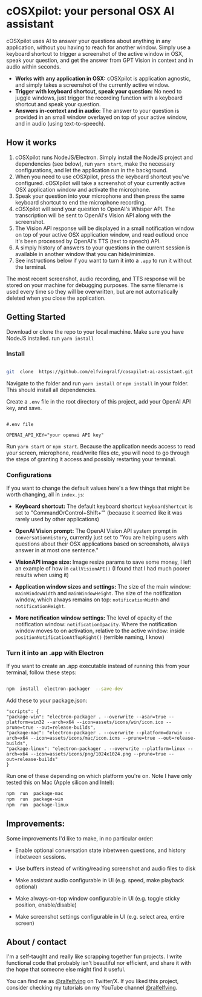 # cOSXpilot: your personal OSX AI assistant

cOSXpilot uses AI to answer your questions about anything in any application, without you having to reach for another window. Simply use a keyboard shortcut to trigger a screenshot of the active window in OSX, speak your question, and get the answer from GPT Vision in context and in audio within seconds.

- **Works with any application in OSX:** cOSXpilot is application agnostic, and simply takes a screenshot of the currently active window.
- **Trigger with keyboard shortcut, speak your question:** No need to juggle windows, just trigger the recording function with a keyboard shortcut and speak your question.
- **Answers in-context and in audio:** The answer to your question is provided in an small window overlayed on top of your active window, and in audio (using text-to-speech).

## How it works

1. cOSXpilot runs NodeJS/Electron. Simply install the NodeJS project and dependencies (see below), run `yarn start`, make the necessary configurations, and let the application run in the background.
2. When you need to use cOSXpilot, press the keyboard shortcut you've configured. cOSXpilot will take a screenshot of your currently active OSX application window and activate the microphone.
3. Speak your question into your microphone and then press the same keyboard shortcut to end the microphone recording.
4. cOSXpilot will send your question to OpenAI's Whisper API. The transcription will be sent to OpenAI's Vision API along with the screenshot.
5. The Vision API response will be displayed in a small notification window on top of your active OSX application window, and read outloud once it's been processed by OpenAI's TTS (text to speech) API.
6. A simply history of answers to your questions in the current session is available in another window that you can hide/minimize.
7. See instructions below if you want to turn it into a `.app` to run it without the terminal.

The most recent screenshot, audio recording, and TTS response will be stored on your machine for debugging purposes. The same filename is used every time so they will be overwritten, but are not automatically deleted when you close the application.

## Getting Started

Download or clone the repo to your local machine. Make sure you have NodeJS installed. run `yarn install`

### Install

```bash

git  clone  https://github.com/elfvingralf/cosxpilot-ai-assistant.git

```

Navigate to the folder and run `yarn install` or `npm install` in your folder. This should install all dependencies.

Create a `.env` file in the root directory of this project, add your OpenAI API key, and save.

```???

#.env file

OPENAI_API_KEY="your openai API key"

```

Run `yarn start` or `npm start`. Because the application needs access to read your screen, microphone, read/write files etc, you will need to go through the steps of granting it access and possibly restarting your terminal.

### Configurations

If you want to change the default values here's a few things that might be worth changing, all in `index.js`:

- **Keyboard shortcut:** The default keyboard shortcut `keyboardShortcut` is set to "CommandOrControl+Shift+'" (because it seemed like it was rarely used by other applications)

- **OpenAI Vision prompt:** The OpenAI Vision API system prompt in `conversationHistory`, currently just set to "You are helping users with questions about their OSX applications based on screenshots, always answer in at most one sentence."

- **VisionAPI image size:** Image resize params to save some money, I left an example of how in `callVisionAPI()` (I found that I had much poorer results when using it)

- **Application window sizes and settings:** The size of the main window: `mainWindowWidth` and `mainWindowHeight`. The size of the notification window, which always remains on top: `notificationWidth` and `notificationHeight`.

- **More notification window settings:** The level of opacity of the notification window: `notificationOpacity`. Where the notification window moves to on activation, relative to the active window: inside `positionNotificationAtTopRight()` (terrible naming, I know)

### Turn it into an .app with Electron

If you want to create an .app executable instead of running this from your terminal, follow these steps:

```bash

npm  install  electron-packager  --save-dev

```

Add these to your package.json:

```
"scripts": {
"package-win": "electron-packager . --overwrite --asar=true --platform=win32 --arch=x64 --icon=assets/icons/win/icon.ico --prune=true --out=release-builds",
"package-mac": "electron-packager . --overwrite --platform=darwin --arch=x64 --icon=assets/icons/mac/icon.icns --prune=true --out=release-builds",
"package-linux": "electron-packager . --overwrite --platform=linux --arch=x64 --icon=assets/icons/png/1024x1024.png --prune=true --out=release-builds"
}

```

Run one of these depending on which platform you're on. Note I have only tested this on Mac (Apple silicon and Intel):

```bash
npm  run  package-mac
npm  run  package-win
npm  run  package-linux
```

## Improvements:

Some improvements I'd like to make, in no particular order:

- Enable optional conversation state inbetween questions, and history inbetween sessions.

- Use buffers instead of writing/reading screenshot and audio files to disk

- Make assistant audio configurable in UI (e.g. speed, make playback optional)

- Make always-on-top window configurable in UI (e.g. toggle sticky position, enable/disable)

- Make screenshot settings configurable in UI (e.g. select area, entire screen)

## About / contact

I'm a self-taught and really like scrapping together fun projects. I write functional code that probably isn't beautiful nor efficient, and share it with the hope that someone else might find it useful.

You can find me as [@ralfelfving](https://twitter.com/ralfelfving) on Twitter/X. If you liked this project, consider checking my tutorials on my YouTube channel [@ralfelfving](https://www.youtube.com/@ralfelfving).
